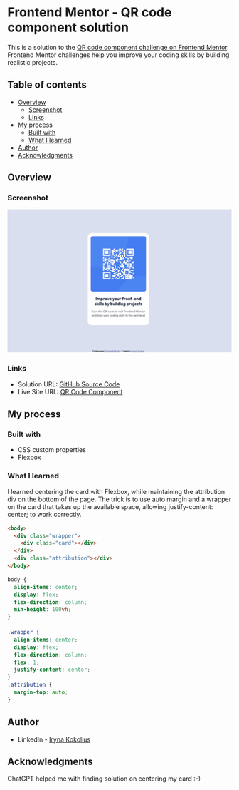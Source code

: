 # Frontend Mentor - QR code component solution

This is a solution to the [QR code component challenge on Frontend Mentor](https://www.frontendmentor.io/challenges/qr-code-component-iux_sIO_H). Frontend Mentor challenges help you improve your coding skills by building realistic projects.

## Table of contents

- [Overview](#overview)
  - [Screenshot](#screenshot)
  - [Links](#links)
- [My process](#my-process)
  - [Built with](#built-with)
  - [What I learned](#what-i-learned)
- [Author](#author)
- [Acknowledgments](#acknowledgments)

## Overview

### Screenshot

![](./screenshot.jpg)

### Links

- Solution URL: [GitHub Source Code](https://github.com/ikokolius/qr-code-component)
- Live Site URL: [QR Code Component](https://ikokolius.github.io/qr-code-component/)

## My process

### Built with

- CSS custom properties
- Flexbox

### What I learned

I learned centering the card with Flexbox, while maintaining the attribution div on the bottom of the page. The trick is to use auto margin and a wrapper on the card that takes up the available space, allowing justify-content: center; to work correctly.

```html
<body>
  <div class="wrapper">
    <div class="card"></div>
  </div>
  <div class="attribution"></div>
</body>
```

```css
body {
  align-items: center;
  display: flex;
  flex-direction: column;
  min-height: 100vh;
}

.wrapper {
  align-items: center;
  display: flex;
  flex-direction: column;
  flex: 1;
  justify-content: center;
}
.attribution {
  margin-top: auto;
}
```

## Author

- LinkedIn - [Iryna Kokolius](https://linkedin.com/in/iryna-kokolius)

## Acknowledgments

ChatGPT helped me with finding solution on centering my card :-)
